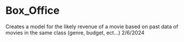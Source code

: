 # Box_Office
Creates a model for the likely revenue of a movie based on past data of movies in the same class (genre, budget, ect...)
2/6/2024
